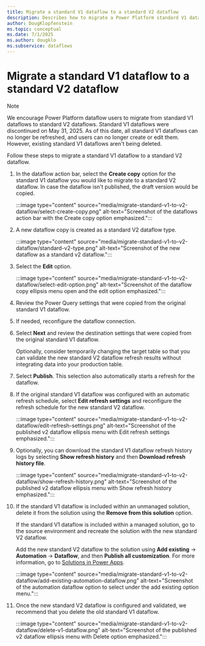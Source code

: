 ```yaml
---
title: Migrate a standard V1 dataflow to a standard V2 dataflow
description: Describes how to migrate a Power Platform standard V1 dataflow to a new standard V2 dataflow
author: DougKlopfenstein
ms.topic: conceptual
ms.date: 7/1/2025
ms.author: dougklo
ms.subservice: dataflows
---
```


# Migrate a standard V1 dataflow to a standard V2 dataflow

> [!NOTE]
> We encourage Power Platform dataflow users to migrate from standard V1 dataflows to standard V2 dataflows. Standard V1 dataflows were discontinued on May 31, 2025. As of this date, all standard V1 dataflows can no longer be refreshed, and users can no longer create or edit them. However, existing standard V1 dataflows aren't being deleted.

Follow these steps to migrate a standard V1 dataflow to a standard V2 dataflow.

1. In the dataflow action bar, select the **Create copy** option for the standard V1 dataflow you would like to migrate to a standard V2 dataflow. In case the dataflow isn't published, the draft version would be copied.

   :::image type="content" source="media/migrate-standard-v1-to-v2-dataflow/select-create-copy.png" alt-text="Screenshot of the dataflows action bar with the Create copy option emphasized.":::

1. A new dataflow copy is created as a standard V2 dataflow type.

   :::image type="content" source="media/migrate-standard-v1-to-v2-dataflow/standard-v2-type.png" alt-text="Screenshot of the new dataflow as a standard v2 dataflow.":::

1. Select the **Edit** option.

   :::image type="content" source="media/migrate-standard-v1-to-v2-dataflow/select-edit-option.png" alt-text="Screenshot of the dataflow copy ellipsis menu open and the edit option emphasized.":::

1. Review the Power Query settings that were copied from the original standard V1 dataflow.

1. If needed, reconfigure the dataflow connection.

1. Select **Next** and review the destination settings that were copied from the original standard V1 dataflow.

   Optionally, consider temporarily changing the target table so that you can validate the new standard V2 dataflow refresh results without integrating data into your production table.

1. Select **Publish**. This selection also automatically starts a refresh for the dataflow.

1. If the original standard V1 dataflow was configured with an automatic refresh schedule, select **Edit refresh settings** and reconfigure the refresh schedule for the new standard V2 dataflow.

   :::image type="content" source="media/migrate-standard-v1-to-v2-dataflow/edit-refresh-settings.png" alt-text="Screenshot of the published v2 dataflow ellipsis menu with Edit refresh settings emphasized.":::

1. Optionally, you can download the standard V1 dataflow refresh history logs by selecting **Show refresh history** and then **Download refresh history file**.

   :::image type="content" source="media/migrate-standard-v1-to-v2-dataflow/show-refresh-history.png" alt-text="Screenshot of the published v2 dataflow ellipsis menu with Show refresh history emphasized.":::

1. If the standard V1 dataflow is included within an unmanaged solution, delete it from the solution using the **Remove from this solution** option.

   If the standard V1 dataflow is included within a managed solution, go to the source environment and recreate the solution with the new standard V2 dataflow.

   Add the new standard V2 dataflow to the solution using **Add existing** -> **Automation** -> **Dataflow**, and then **Publish all customization**. For more information, go to [Solutions in Power Apps](/power-apps/maker/data-platform/solutions-overview).

   :::image type="content" source="media/migrate-standard-v1-to-v2-dataflow/add-existing-automation-dataflow.png" alt-text="Screenshot of the automation dataflow option to select under the add existing option menu.":::

1. Once the new standard V2 dataflow is configured and validated, we recommend that you delete the old standard V1 dataflow.

   :::image type="content" source="media/migrate-standard-v1-to-v2-dataflow/delete-v1-dataflow.png" alt-text="Screenshot of the published v2 dataflow ellipsis menu with Delete option emphasized.":::
